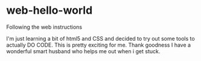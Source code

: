 web-hello-world
===============

Following the web instructions

I'm just learning a bit of html5 and CSS and decided to try out some tools to actually DO CODE. This is pretty exciting for me. Thank goodness I have a wonderful smart husband who helps me out when i get stuck.
